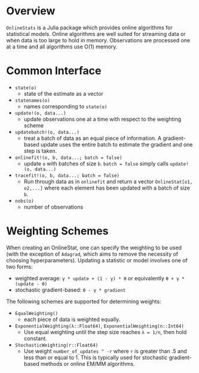 # Overview

`OnlineStats` is a Julia package which provides online algorithms for statistical models.  Online algorithms are well suited for streaming data or when data is too large to hold in memory.  Observations are processed one at a time and all algorithms use O(1) memory.

# Common Interface

- `state(o)`
    - state of the estimate as a vector
- `statenames(o)`
    - names corresponding to `state(o)`
- `update!(o, data...)`
    - update observations one at a time with respect to the weighting scheme
- `updatebatch!(o, data...)`
    - treat a batch of data as an equal piece of information.  A gradient-based update uses the entire batch to estimate the gradient and one step is taken.  
- `onlinefit!(o, b, data...; batch = false)`
    - update `o` with batches of size `b`.  `batch = false` simply calls `update!(o, data...)`
- `tracefit!(o, b, data...; batch = false)`
    - Run through data as in `onlinefit` and return a vector `OnlineStat[o1, o2,...]` where each element
    has been updated with a batch of size `b`.
- `nobs(o)`
    - number of observations


# Weighting Schemes
When creating an OnlineStat, one can specify the weighting to be used (with the exception of `Adagrad`, which aims to remove the necessity of choosing hyperparameters).  Updating a statistic or model involves one of two forms:

- weighted average: `γ * update + (1 - γ) * θ` or equivalently `θ + γ * (update - θ)`
- stochastic gradient-based:  `θ - γ * gradient`

The following schemes are supported for determining weights:

- `EqualWeighting()`
    - each piece of data is weighted equally.
- `ExponentialWeighting(λ::Float64)`, `ExponentialWeighting(n::Int64)`
    - Use equal weighting until the step size reaches `λ = 1/n`, then hold constant.
- `StochasticWeighting(r::Float64)`
    - Use weight `number_of_updates ^ -r` where `r` is greater than .5 and less than or equal to 1.  This is typically used for stochastic gradient-based methods or online EM/MM algorithms.
